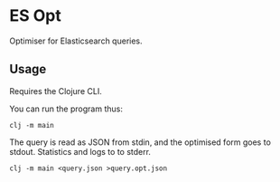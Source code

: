 # ES Opt

Optimiser for Elasticsearch queries.

## Usage

Requires the Clojure CLI.

You can run the program thus:

```
clj -m main
```

The query is read as JSON from stdin, and the optimised form goes to stdout. Statistics and logs to to stderr.

```
clj -m main <query.json >query.opt.json
```
